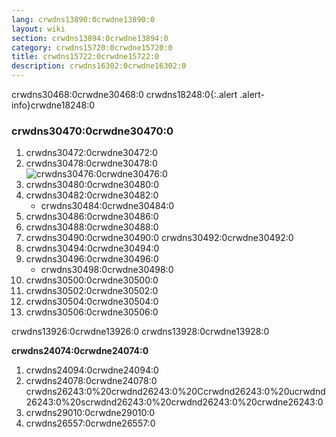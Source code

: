 ```yaml
---
lang: crwdns13890:0crwdne13890:0
layout: wiki
section: crwdns13894:0crwdne13894:0
category: crwdns15720:0crwdne15720:0
title: crwdns15722:0crwdne15722:0
description: crwdns16302:0crwdne16302:0
---
```


crwdns30468:0crwdne30468:0
crwdns18248:0{:.alert .alert-info}crwdne18248:0

### crwdns30470:0crwdne30470:0
1. crwdns30472:0crwdne30472:0
1. crwdns30478:0crwdne30478:0<br> ![crwdns30476:0crwdne30476:0](crwdns30474:0crwdne30474:0)
1. crwdns30480:0crwdne30480:0
1. crwdns30482:0crwdne30482:0
   - crwdns30484:0crwdne30484:0
1. crwdns30486:0crwdne30486:0
1. crwdns30488:0crwdne30488:0
1. crwdns30490:0crwdne30490:0 crwdns30492:0crwdne30492:0
1. crwdns30494:0crwdne30494:0
1. crwdns30496:0crwdne30496:0
   - crwdns30498:0crwdne30498:0
1. crwdns30500:0crwdne30500:0
1. crwdns30502:0crwdne30502:0
1. crwdns30504:0crwdne30504:0
1. crwdns30506:0crwdne30506:0

crwdns13926:0crwdne13926:0 crwdns13928:0crwdne13928:0

**crwdns24074:0crwdne24074:0**
1. crwdns24094:0crwdne24094:0
1. crwdns24078:0crwdne24078:0 crwdns26243:0%20crwdnd26243:0%20Ccrwdnd26243:0%20ucrwdnd26243:0%20scrwdnd26243:0%20crwdnd26243:0%20crwdne26243:0
1. crwdns29010:0crwdne29010:0
1. crwdns26557:0crwdne26557:0
